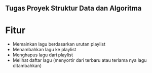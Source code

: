 ## Tugas Proyek Struktur Data dan Algoritma

# Fitur 
- Memainkan lagu berdasarkan urutan playlist
- Menambahkan lagu ke playlist
- Menghapus lagu dari playlist
- Melihat daftar lagu (menyortir dari terbaru atau terlama nya lagu ditambahkan)

